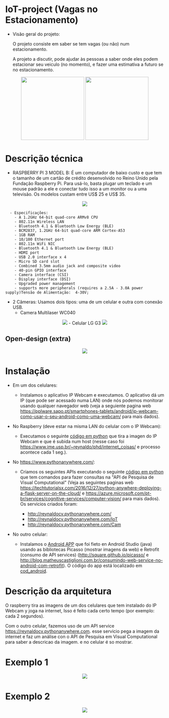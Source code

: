 
# IoT-project (Vagas no Estacionamento)

- Visão geral do projeto: 

    O projeto consiste em saber se tem vagas (ou não) num estacionamento. 

    A projeto a discutir, pode ajudar às pessoas a saber onde eles podem estacionar seu veiculo (no momento), e
fazer uma estimativa a futuro se no estacionamento.


<p align="center">
  <img height="200" src="/IoT project - slides/img/slide_cam1.jpeg">    
  <img height="200" src="/IoT project - slides/img/slide_cam2.jpg">
   
</p>


# Descrição técnica
  
- RASPBERRY PI 3 MODEL B: É um computador de baixo custo e que tem o tamanho de um cartão de crédito desenvolvido no Reino Unido pela Fundação Raspberry Pi. Para usá-lo, basta plugar um teclado e um mouse padrão a ele e conectar tudo isso a um monitor ou a uma televisão. Os modelos custam entre US$ 25 e US$ 35.

<p align="center">
  <img src="/img/Raspberry.png">
</p>


      - Especificações:      
        - A 1.2GHz 64-bit quad-core ARMv8 CPU
        - 802.11n Wireless LAN
        - Bluetooth 4.1 & Bluetooth Low Energy (BLE)
        - BCM2837, 1.2GHz 64-bit quad-core ARM Cortex-A53
        - 1GB RAM
        - 10/100 Ethernet port
        - 802.11n WiFi NIC
        - Bluetooth 4.1 & Bluetooth Low Energy (BLE)
        - HDMI port
        - USB 2.0 interface x 4
        - Micro SD card slot
        - Combined 3.5mm audio jack and composite video
        - 40-pin GPIO interface
        - Camera interface (CSI)
        - Display interface (DSI)
        - Upgraded power management
        - supports more peripherals (requires a 2.5A - 3.0A power supply)Tensão de Alimentação:  4-30V;
        
 - 2 Câmeras: Usamos dois tipos: uma de um celular e outra com conexão USB.
   - Camera Multilaser WC040

  <p align="center">
  <img src="/IoT%20project%20-%20slides/img/Azuri_1.png">
   - Celular LG G3
  <img src="/img/slide_cam2.jpg">
</p>
        
        
## Open-design (extra)


<p align="center">
  <img src="/img/diagrama.png">
</p>

# Instalação
- Em um dos celulares:
    
    - Instalamos o aplicativo IP Webcam e executamos. O aplicativo dá um IP (que pode ser acessado numa LAN) onde nós podemos monitorar usando qualquer navegador web (veja a seguiente pagina web https://pplware.sapo.pt/smartphones-tablets/android/ip-webcam-como-usar-o-seu-android-como-uma-webcam/ para mais dados).

- No Raspberry (deve estar na misma LAN do celular com o IP Webcam):
    
    - Executamos o seguinte [código em python](cod_raspberry/cam.py) que tira a imagen do IP Webcam e que é subida num host (nesse caso foi https://www.ime.usp.br/~reynaldo/phd/internet_coisas/ e processo acontece cada 1 seg.).
    
- No https://www.pythonanywhere.com/:
    
    - Criamos os seguintes APIs executando o seguinte [código em python](cod_pythonanywhere/app_flask.py) que tem comandos para fazer consultas na "API de Pesquisa de Visual Computational" (Veja as seguintes paginas web https://techtutorialsx.com/2016/12/27/python-anywhere-deploying-a-flask-server-on-the-cloud/ e https://azure.microsoft.com/pt-br/services/cognitive-services/computer-vision/ para mais dados). Os servicios criados foram:
        
        - http://reynaldocv.pythonanywhere.com/
        - http://reynaldocv.pythonanywhere.com/IoT
        - http://reynaldocv.pythonanywhere.com/Cam
        
- No outro celular:

    - Instalamos o [Android APP](/cod_android/app_debug.apk) que foi fieto en Android Studio (java) usando as bibliotecas Picasso (mostrar imagens da web) e Retrofit (consumo de API services) (http://square.github.io/picasso/ e http://blog.matheuscastiglioni.com.br/consumindo-web-service-no-android-com-retrofit). O código do app está localizado em 
    [cod_android](/cod_android/).


# Descrição da arquitetura

O raspberry tira as imagens de um dos celulares que tem instalado do IP Webcam y joga na internet, Isso é feito cada certo tempo (por exemplo: cada 2 segundos).

Com o outro celular, fazemos uso de um API service https://reynaldocv.pythonanywhere.com. esse servicio pega a imagem da internet e faz um análise con o API de Pesquisa em Visual Computational para saber a descricao da imagem. e no celular é so mostrar.

# Exemplo 1

 <p align="center">
  <img src="/img/exemplo.png">
</p>

# Exemplo 2

 <p align="center">
  <img src="/img/vagas.png">
</p>


